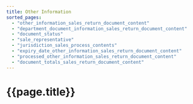 ```yaml
---
title: Other Information
sorted_pages:
  - "other_information_sales_return_document_content"
  - "department_document_information_sales_return_document_content"
  - "document_status"
  - "sale_representative"
  - "jurisdiction_sales_process_contents"
  - "expiry_date_other_information_sales_return_document_content"
  - "processed_other_information_sales_return_document_content"
  - "document_totals_sales_return_document_content"
---
```

# {{page.title}}
